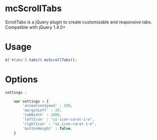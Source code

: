 mcScrollTabs
============

ScrollTabs is a jQuery plugin to create customizable and responsive tabs.
Compatible with jQuery 1.4.0+

Usage
=====
```javascript
$('#tabs').tabs().mcScrollTabs();
```

Options
=====
```javascript
settings :

 	var settings = {
 		'animationSpeed' : 200,
 		'marginLeft' : 20,
 		'tabWidth' : 1000,
 		'leftIcon' : "ui-icon-carat-1-w",
 		'rightIcon' : "ui-icon-carat-1-e",
 		'buttonHeight' : false,
 	}
```
 	
 	
 	

